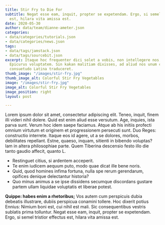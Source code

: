 ```yaml
---
title: Stir Fry to Die For
subtitle: Negat esse eam, inquit, propter se expetendam. Ergo, si semel tristior effectus
  est, hilara vita amissa est.
date: 2020-05-30
author: data/team/dianne-ameter.json
categories:
- data/categories/tutorials.json
- data/categories/news.json
tags:
- data/tags/jamstack.json
- data/tags/sourcebit.json
excerpt: Itaque hoc frequenter dici solet a vobis, non intellegere nos, quam dicat
  Epicurus voluptatem. Sin kakan malitiam dixisses, ad aliud nos unum certum vitium
  consuetudo Latina traduceret.
thumb_image: "/images/stir-fry.jpg"
thumb_image_alt: Colorful Stir Fry Vegetables
image: "/images/stir-fry.jpg"
image_alt: Colorful Stir Fry Vegetables
image_position: right
layout: post

---
```

Lorem ipsum dolor sit amet, consectetur adipiscing elit. Teneo, inquit, finem illi videri nihil dolere. Quid est enim aliud esse versutum. Age, inquies, ista parva sunt. Verum hoc idem saepe faciamus. Atque ab his initiis profecti omnium virtutum et originem et progressionem persecuti sunt. Duo Reges: constructio interrete. Itaque eos id agere, ut a se dolores, morbos, debilitates repellant. Estne, quaeso, inquam, sitienti in bibendo voluptas? Iam in altera philosophiae parte. Quem Tiberina descensio festo illo die tanto gaudio affecit, quanto L.

- Restinguet citius, si ardentem acceperit.
- Te enim iudicem aequum puto, modo quae dicat ille bene noris.
- Quid, quod homines infima fortuna, nulla spe rerum gerendarum, opifices denique delectantur historia?
- Quo minus animus a se ipse dissidens secumque discordans gustare partem ullam liquidae voluptatis et liberae potest.

**Quippe: habes enim a rhetoribus;** Vos autem cum perspicuis dubia debeatis illustrare, dubiis perspicua conamini tollere. Hoc dixerit potius Ennius: Nimium boni est, cui nihil est mali. Sic consequentibus vestris sublatis prima tolluntur. Negat esse eam, inquit, propter se expetendam. Ergo, si semel tristior effectus est, hilara vita amissa est.